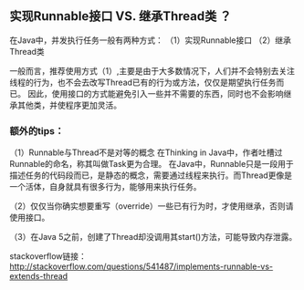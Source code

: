 ## 实现Runnable接口  VS. 继承Thread类  ？

在Java中，并发执行任务一般有两种方式：
（1）实现Runnable接口
（2）继承Thread类

一般而言，推荐使用方式（1）,主要是由于大多数情况下，人们并不会特别去关注线程的行为，也不会去改写Thread已有的行为或方法，仅仅是期望执行任务而已。
因此，使用接口的方式能避免引入一些并不需要的东西，同时也不会影响继承其他类，并使程序更加灵活。


### 额外的tips：
（1）Runnable与Thread不是对等的概念
在Thinking in Java中，作者吐槽过Runnable的命名，称其叫做Task更为合理。
在Java中，Runnable只是一段用于描述任务的代码段而已，是静态的概念，需要通过线程来执行。而Thread更像是一个活体，自身就具有很多行为，能够用来执行任务。

（2）仅仅当你确实想要重写（override）一些已有行为时，才使用继承，否则请使用接口。

（3）在Java 5之前，创建了Thread却没调用其start()方法，可能导致内存泄露。


stackoverflow链接：
http://stackoverflow.com/questions/541487/implements-runnable-vs-extends-thread

